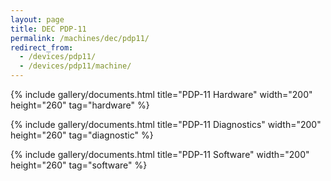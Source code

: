 ```yaml
---
layout: page
title: DEC PDP-11
permalink: /machines/dec/pdp11/
redirect_from:
  - /devices/pdp11/
  - /devices/pdp11/machine/
---
```


{% include gallery/documents.html title="PDP-11 Hardware" width="200" height="260" tag="hardware" %}

{% include gallery/documents.html title="PDP-11 Diagnostics" width="200" height="260" tag="diagnostic" %}

{% include gallery/documents.html title="PDP-11 Software" width="200" height="260" tag="software" %}
